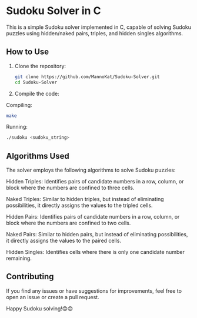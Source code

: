 # Sudoku Solver in C

This is a simple Sudoku solver implemented in C, capable of solving Sudoku puzzles using hidden/naked pairs, triples, and hidden singles algorithms.

## How to Use

1. Clone the repository:

   ```bash
   git clone https://github.com/MannoKat/Sudoku-Solver.git
   cd Sudoku-Solver
2. Compile the code:

Compiling:
   ```bash
   make
   ```
Running:
   ```bash
   ./sudoku <sudoku_string>
   ```
## Algorithms Used
The solver employs the following algorithms to solve Sudoku puzzles:

Hidden Triples: Identifies pairs of candidate numbers in a row, column, or block where the numbers are confined to three cells.

Naked Triples: Similar to hidden triples, but instead of eliminating possibilities, it directly assigns the values to the tripled cells.

Hidden Pairs: Identifies pairs of candidate numbers in a row, column, or block where the numbers are confined to two cells.

Naked Pairs: Similar to hidden pairs, but instead of eliminating possibilities, it directly assigns the values to the paired cells.

Hidden Singles: Identifies cells where there is only one candidate number remaining.

## Contributing
If you find any issues or have suggestions for improvements, feel free to open an issue or create a pull request.

Happy Sudoku solving!😊😊
